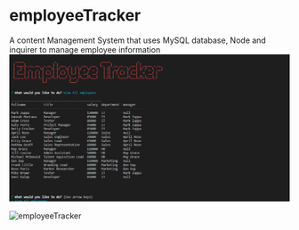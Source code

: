 # employeeTracker
A content Management System that uses MySQL database, Node and inquirer to manage employee information
![Image of image](./asset/EmpTracker.JPG)

![employeeTracker](./asset/MySQl_EmployeeTracker.gif)

